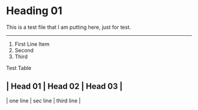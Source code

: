 # Heading 01
This is a test file that I am putting here, just for test.

---

1. First Line Item
2. Second
3. Third

Test Table

| Head 01 | Head 02 | Head 03 |
-------------------------------
| one line | sec line | third line |